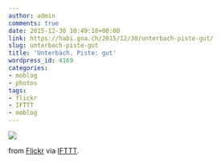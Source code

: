 ```yaml
---
author: admin
comments: true
date: 2015-12-30 10:49:18+00:00
link: https://habi.gna.ch/2015/12/30/unterbach-piste-gut/
slug: unterbach-piste-gut
title: 'Unterbäch. Piste: gut'
wordpress_id: 4169
categories:
- moblog
- photos
tags:
- flickr
- IFTTT
- moblog
---
```


![](http://ift.tt/1IDkOHf)  

  

from [Flickr](http://flic.kr/p/CC1o3u) via [IFTTT](http://ift.tt/1c4nCfM).
